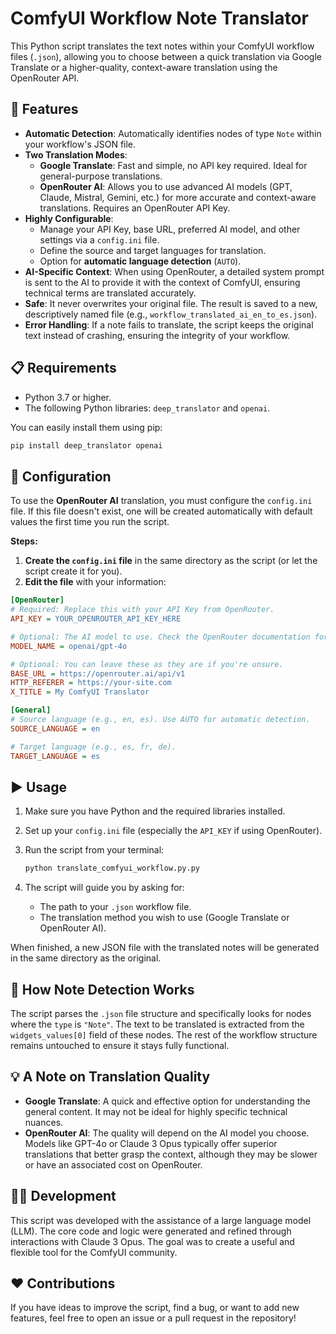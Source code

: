 # ComfyUI Workflow Note Translator

This Python script translates the text notes within your ComfyUI workflow files (`.json`), allowing you to choose between a quick translation via Google Translate or a higher-quality, context-aware translation using the OpenRouter API.

## 🚀 Features

* **Automatic Detection**: Automatically identifies nodes of type `Note` within your workflow's JSON file.
* **Two Translation Modes**:
    * **Google Translate**: Fast and simple, no API key required. Ideal for general-purpose translations.
    * **OpenRouter AI**: Allows you to use advanced AI models (GPT, Claude, Mistral, Gemini, etc.) for more accurate and context-aware translations. Requires an OpenRouter API Key.
* **Highly Configurable**:
    * Manage your API Key, base URL, preferred AI model, and other settings via a `config.ini` file.
    * Define the source and target languages for translation.
    * Option for **automatic language detection** (`AUTO`).
* **AI-Specific Context**: When using OpenRouter, a detailed system prompt is sent to the AI to provide it with the context of ComfyUI, ensuring technical terms are translated accurately.
* **Safe**: It never overwrites your original file. The result is saved to a new, descriptively named file (e.g., `workflow_translated_ai_en_to_es.json`).
* **Error Handling**: If a note fails to translate, the script keeps the original text instead of crashing, ensuring the integrity of your workflow.

## 📋 Requirements

* Python 3.7 or higher.
* The following Python libraries: `deep_translator` and `openai`.

You can easily install them using pip:
```bash
pip install deep_translator openai
```

## 🔧 Configuration

To use the **OpenRouter AI** translation, you must configure the `config.ini` file. If this file doesn't exist, one will be created automatically with default values the first time you run the script.

**Steps:**

1.  **Create the `config.ini` file** in the same directory as the script (or let the script create it for you).
2.  **Edit the file** with your information:

```ini
[OpenRouter]
# Required: Replace this with your API Key from OpenRouter.
API_KEY = YOUR_OPENROUTER_API_KEY_HERE

# Optional: The AI model to use. Check the OpenRouter documentation for more models.
MODEL_NAME = openai/gpt-4o

# Optional: You can leave these as they are if you're unsure.
BASE_URL = https://openrouter.ai/api/v1
HTTP_REFERER = https://your-site.com
X_TITLE = My ComfyUI Translator

[General]
# Source language (e.g., en, es). Use AUTO for automatic detection.
SOURCE_LANGUAGE = en

# Target language (e.g., es, fr, de).
TARGET_LANGUAGE = es
```

## ▶️ Usage

1.  Make sure you have Python and the required libraries installed.
2.  Set up your `config.ini` file (especially the `API_KEY` if using OpenRouter).
3.  Run the script from your terminal:

    ```bash
    python translate_comfyui_workflow.py.py
    ```

4.  The script will guide you by asking for:
    * The path to your `.json` workflow file.
    * The translation method you wish to use (Google Translate or OpenRouter AI).

When finished, a new JSON file with the translated notes will be generated in the same directory as the original.

## 🧠 How Note Detection Works

The script parses the `.json` file structure and specifically looks for nodes where the `type` is `"Note"`. The text to be translated is extracted from the `widgets_values[0]` field of these nodes. The rest of the workflow structure remains untouched to ensure it stays fully functional.

## 💡 A Note on Translation Quality

* **Google Translate**: A quick and effective option for understanding the general content. It may not be ideal for highly specific technical nuances.
* **OpenRouter AI**: The quality will depend on the AI model you choose. Models like GPT-4o or Claude 3 Opus typically offer superior translations that better grasp the context, although they may be slower or have an associated cost on OpenRouter.

## 👨‍💻 Development

This script was developed with the assistance of a large language model (LLM). The core code and logic were generated and refined through interactions with Claude 3 Opus. The goal was to create a useful and flexible tool for the ComfyUI community.

## ❤️ Contributions

If you have ideas to improve the script, find a bug, or want to add new features, feel free to open an issue or a pull request in the repository!
